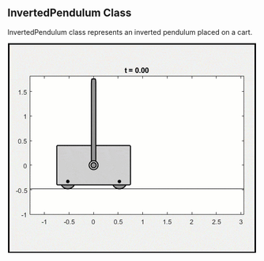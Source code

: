 ## InvertedPendulum Class

InvertedPendulum class represents an inverted pendulum placed on a cart.
<p align="center">
  <img src="Assets_/InvertedPendulum.gif" alt="animated" />
</p>